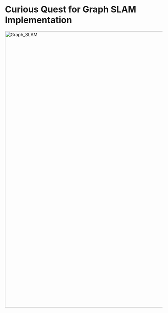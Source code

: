 # Curious Quest for Graph SLAM Implementation

<img width="1470" height="884" alt="Graph_SLAM" src="https://github.com/user-attachments/assets/37d1dd09-a801-4bbd-aef4-1c9aab6da817" />
